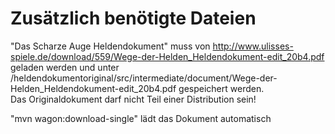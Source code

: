 # Zusätzlich benötigte Dateien
"Das Scharze Auge Heldendokument" muss von http://www.ulisses-spiele.de/download/559/Wege-der-Helden_Heldendokument-edit_20b4.pdf geladen werden und unter /heldendokumentoriginal/src/intermediate/document/Wege-der-Helden_Heldendokument-edit_20b4.pdf gespeichert werden.  
Das Originaldokument darf nicht Teil einer Distribution sein!

"mvn wagon:download-single" lädt das Dokument automatisch